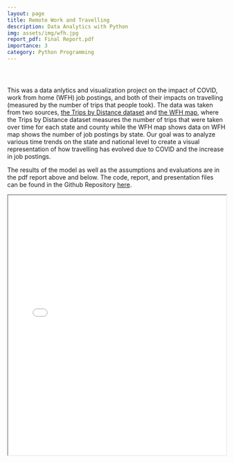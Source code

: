 ```yaml
---
layout: page
title: Remote Work and Travelling
description: Data Analytics with Python
img: assets/img/wfh.jpg
report_pdf: Final Report.pdf
importance: 3
category: Python Programming
---
```


<header class="post-header">
    <h1 class="post-title">
        <a
        href="{{ page.report_pdf | prepend: 'assets/pdf/' | relative_url}}"
        target="_blank"
        rel="noopener noreferrer"
        class="float-middle"
        ><i class="fa-solid fa-file-pdf"></i
        ></a>
    </h1>
</header>


This was a data anlytics and visualization project on the impact of COVID, work from home (WFH) job postings, and both of their impacts on travelling (measured by the number of trips that people took). The data was taken from two sources, [the Trips by Distance dataset](https://catalog.data.gov/dataset/trips-by-distance) and [the WFH map](https://wfhmap.com/data/), where the Trips by Distance dataset measures the number of trips that were taken over time for each state and county while the WFH map shows data on WFH map shows the number of job postings by state. Our goal was to analyze various time trends on the state and national level to create a visual representation of how travelling has evolved due to COVID and the increase in job postings.

The results of the model as well as the assumptions and evaluations are in the pdf report above and below. The code, report, and presentation files can be found in the Github Repository [here](https://github.com/hahnkenneth/DataSci_200_WFH_Trips).

<iframe src="/assets/pdf/Final Report.pdf" width="100%" height="600px">
</iframe>